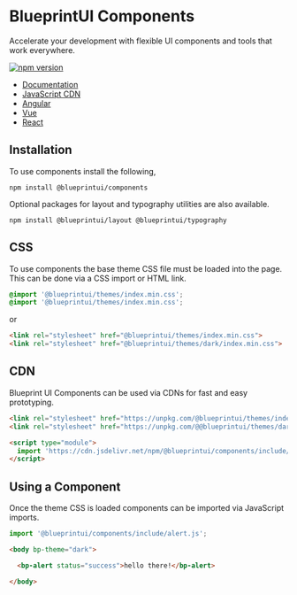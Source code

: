 # BlueprintUI Components

Accelerate your development with flexible UI components and tools that work everywhere.

[![npm version](https://badge.fury.io/js/@blueprintui%2Fcomponents.svg)](https://badge.fury.io/js/@blueprintui%2Fcomponents)

- [Documentation](https://blueprintui.dev)
- [JavaScript CDN](https://stackblitz.com/edit/blueprintui-cdn)
- [Angular](https://stackblitz.com/edit/blueprintui-angular)
- [Vue](https://stackblitz.com/edit/blueprintui-vue)
- [React](https://stackblitz.com/edit/blueprintui-react)

## Installation

 To use components install the following,

```shell
npm install @blueprintui/components
```

Optional packages for layout and typography utilities are also available.

```shell
npm install @blueprintui/layout @blueprintui/typography
```

## CSS

To use components the base theme CSS file must be loaded into the page. This can be done via a CSS import or HTML link.

```css
@import '@blueprintui/themes/index.min.css';
@import '@blueprintui/themes/index.min.css';
```

or

```html
<link rel="stylesheet" href="@blueprintui/themes/index.min.css"> 
<link rel="stylesheet" href="@blueprintui/themes/dark/index.min.css"> 
```

## CDN

Blueprint UI Components can be used via CDNs for fast and easy prototyping.

```html
<link rel="stylesheet" href="https://unpkg.com/@blueprintui/themes/index.min.css">
<link rel="stylesheet" href="https://unpkg.com/@@blueprintui/themes/dark/index.min.css">

<script type="module">
  import 'https://cdn.jsdelivr.net/npm/@blueprintui/components/include/alert.js/+esm';
</script>
```

## Using a Component

Once the theme CSS is loaded components can be imported via JavaScript imports.

```javascript
import '@blueprintui/components/include/alert.js';
```

```html
<body bp-theme="dark">

  <bp-alert status="success">hello there!</bp-alert>

</body>
```
